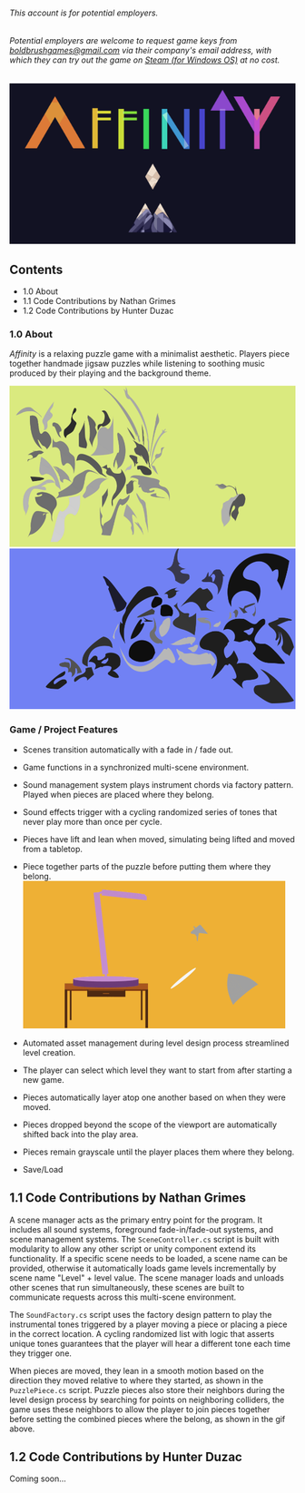 ###### This account is for potential employers.
###### Potential employers are welcome to request game keys from boldbrushgames@gmail.com via their company's email address, with which they can try out the game on [Steam (for Windows OS)](https://store.steampowered.com/app/1128610/Affinity/) at no cost.
<p align="center">
<img src=/images/library_logo.png>
</p>

## Contents

- 1.0 About
- 1.1 Code Contributions by Nathan Grimes
- 1.2 Code Contributions by Hunter Duzac
### 1.0 About
_Affinity_ is a relaxing puzzle game with a minimalist aesthetic. Players piece together handmade jigsaw puzzles while listening to soothing music produced by their playing and the background theme.

<p align="center">
<img src=/images/image1.png>
<img src=/images/image2.png>
</p>

### Game / Project Features
* Scenes transition automatically with a fade in / fade out.
* Game functions in a synchronized multi-scene environment.
* Sound management system plays instrument chords via factory pattern. Played when pieces are placed where they belong.
* Sound effects trigger with a cycling randomized series of tones that never play more than once per cycle.
* Pieces have lift and lean when moved, simulating being lifted and moved from a tabletop.
* Piece together parts of the puzzle before putting them where they belong.
![Join pieces together, then place them!](/images/image3.gif)

* Automated asset management during level design process streamlined level creation.
* The player can select which level they want to start from after starting a new game.
* Pieces automatically layer atop one another based on when they were moved.
* Pieces dropped beyond the scope of the viewport are automatically shifted back into the play area.
* Pieces remain grayscale until the player places them where they belong.
* Save/Load

## 1.1 Code Contributions by Nathan Grimes
A scene manager acts as the primary entry point for the program. It includes all sound systems, foreground fade-in/fade-out systems, and scene management systems. The `SceneController.cs` script is built with modularity to allow any other script or unity component extend its functionality. If a specific scene needs to be loaded, a scene name can be provided, otherwise it automatically loads game levels incrementally by scene name "Level" + level value. The scene manager loads and unloads other scenes that run simultaneously, these scenes are built to communicate requests across this multi-scene environment.

The `SoundFactory.cs` script uses the factory design pattern to play the instrumental tones triggered by a player moving a piece or placing a piece in the correct location. A cycling randomized list with logic that asserts unique tones guarantees that the player will hear a different tone each time they trigger one.

When pieces are moved, they lean in a smooth motion based on the direction they moved relative to where they started, as shown in the `PuzzlePiece.cs` script. Puzzle pieces also store their neighbors during the level design process by searching for points on neighboring colliders, the game uses these neighbors to allow the player to join pieces together before setting the combined pieces where the belong, as shown in the gif above.

## 1.2 Code Contributions by Hunter Duzac
Coming soon...

